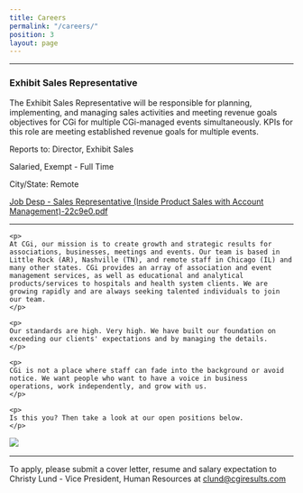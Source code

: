 ```yaml
---
title: Careers
permalink: "/careers/"
position: 3
layout: page
---
```


<hr>

### Exhibit Sales Representative

The Exhibit Sales Representative will be responsible for planning, implementing, and managing sales activities and meeting revenue goals objectives for CGi for multiple CGi-managed events simultaneously.   KPIs for this role are meeting established revenue goals for multiple events.  <br />

Reports to: Director, Exhibit Sales <br />

Salaried, Exempt - Full Time<br />

City/State: Remote<br />

[Job Desp - Sales Representative (Inside Product Sales with Account Management)-22c9e0.pdf](/uploads/Job%20Desp%20-%20Sales%20Representative%20(Inside%20Product%20Sales%20with%20Account%20Management)-22c9e0.pdf)

<hr>

<div class="row mb-5 pb-4" style="margin-bottom: 1rem !important;">

  <div class="col-md-6">

    <p>
	At CGi, our mission is to create growth and strategic results for associations, businesses, meetings and events. Our team is based in Little Rock (AR), Nashville (TN), and remote staff in Chicago (IL) and many other states. CGi provides an array of association and event management services, as well as educational and analytical products/services to hospitals and health system clients. We are growing rapidly and are always seeking talented individuals to join our team.
    </p>

    <p>
    Our standards are high. Very high. We have built our foundation on exceeding our clients' expectations and by managing the details. 
    </p>

    <p>
    CGi is not a place where staff can fade into the background or avoid notice. We want people who want to have a voice in business operations, work independently, and grow with us. 
    </p>

    <p>
    Is this you? Then take a look at our open positions below.
    </p>

  </div>

  <div class="col-md-6">
    <img src="/uploads/Highland%20Ridge%20II.jpg" style="max-height: 375px;">
  </div>

</div>
<hr>

To apply, please submit a cover letter, resume and salary expectation to Christy Lund - Vice President, Human Resources at clund@cgiresults.com

